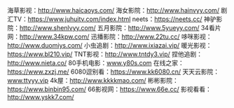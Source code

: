 海草影视：http://www.haicaoys.com/
海女影院：http://www.hainvyy.com/
剧汇TV：https://www.juhuitv.com/index.html
neets：https://neets.cc/
神驴影院：http://www.shenlvyy.com/
五月影院：http://www.5yueyy.com/
34看片网：http://www.34kpw.com/
迅播影院：http://www.22tu.cc/
哆咪影视：http://www.duomiys.com/
小虫追剧：http://www.ixiazai.vip/
暖光影视：https://www.bl210.vip/
TNT影视：http://www.tntdy3.vip/
捏他追剧：http://www.nieta.co/
80手机电影：www.y80s.com
在线之家：https://www.zxzj.me/
6080逗别看：https://www.kk6080.cn/
天天云影院：www.ttyyy.vip
4k屋：http://www.kkkkmao.com/
彬彬影院：https://www.binbin95.com/
66影视网：https://www.66e.cc/
影视看看：http://www.yskk7.com/
